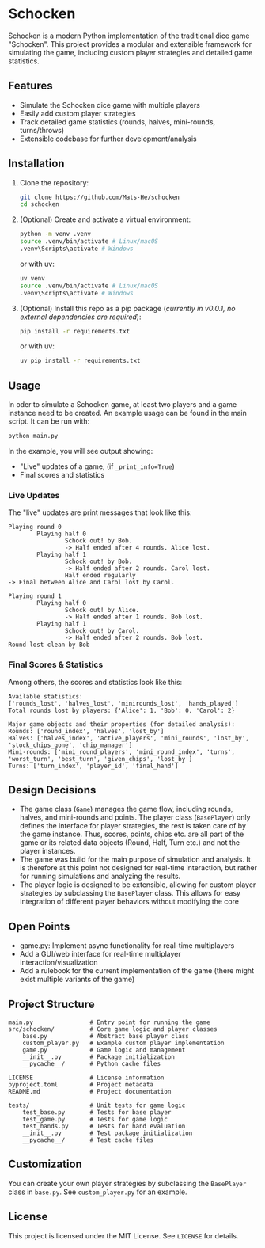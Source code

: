 # Schocken

Schocken is a modern Python implementation of the traditional dice game "Schocken". This project provides a modular and extensible framework for simulating the game, including custom player strategies and detailed game statistics.

## Features
- Simulate the Schocken dice game with multiple players
- Easily add custom player strategies
- Track detailed game statistics (rounds, halves, mini-rounds, turns/throws)
- Extensible codebase for further development/analysis

## Installation
1. Clone the repository:
   ```bash
   git clone https://github.com/Mats-He/schocken
   cd schocken
   ```
2. (Optional) Create and activate a virtual environment:
   ```bash
   python -m venv .venv
   source .venv/bin/activate # Linux/macOS
   .venv\Scripts\activate # Windows
   ```
   or with uv:
   ```bash
   uv venv
   source .venv/bin/activate # Linux/macOS
   .venv\Scripts\activate # Windows
    ```

3. (Optional) Install this repo as a pip package (*currently in v0.0.1, no external dependencies are required*):
   ```bash
   pip install -r requirements.txt
   ```
   or with uv:
   ```bash
   uv pip install -r requirements.txt
    ```

## Usage
In oder to simulate a Schocken game, at least two players and a game instance need to be created.
An example usage can be found in the main script. It can be run with:
```bash
python main.py
```

In the example, you will see output showing:
- "Live" updates of a game, (if `_print_info=True`)
- Final scores and statistics

### Live Updates
The "live" updates are print messages that look like this:
```
Playing round 0
        Playing half 0
                Schock out! by Bob.
                -> Half ended after 4 rounds. Alice lost.
        Playing half 1
                Schock out! by Bob.
                -> Half ended after 2 rounds. Carol lost.
                Half ended regularly
-> Final between Alice and Carol lost by Carol.

Playing round 1
        Playing half 0
                Schock out! by Alice.
                -> Half ended after 1 rounds. Bob lost.
        Playing half 1
                Schock out! by Carol.
                -> Half ended after 2 rounds. Bob lost.
Round lost clean by Bob
```
### Final Scores & Statistics
Among others, the scores and statistics look like this:
```
Available statistics:
['rounds_lost', 'halves_lost', 'minirounds_lost', 'hands_played']
Total rounds lost by players: {'Alice': 1, 'Bob': 0, 'Carol': 2}

Major game objects and their properties (for detailed analysis):
Rounds: ['round_index', 'halves', 'lost_by']
Halves: ['halves_index', 'active_players', 'mini_rounds', 'lost_by', 'stock_chips_gone', 'chip_manager']
Mini-rounds: ['mini_round_players', 'mini_round_index', 'turns', 'worst_turn', 'best_turn', 'given_chips', 'lost_by']
Turns: ['turn_index', 'player_id', 'final_hand']
```
## Design Decisions
- The game class (`Game`) manages the game flow, including rounds, halves, and mini-rounds and points. The player class (`BasePlayer`) only defines the interface for player strategies, the rest is taken care of by the game instance. Thus, scores, points, chips etc. are all part of the game or its related data objects (Round, Half, Turn etc.) and not the player instances.
- The game was build for the main purpose of simulation and analysis. It is therefore at this point not designed for real-time interaction, but rather for running simulations and analyzing the results.
- The player logic is designed to be extensible, allowing for custom player strategies by subclassing the `BasePlayer` class. This allows for easy integration of different player behaviors without modifying the core 

## Open Points
- game.py: Implement async functionality for real-time multiplayers
- Add a GUI/web interface for real-time multiplayer interaction/visualization
- Add a rulebook for the current implementation of the game (there might exist multiple variants of the game)

## Project Structure
```
main.py                # Entry point for running the game
src/schocken/          # Core game logic and player classes
    base.py            # Abstract base player class
    custom_player.py   # Example custom player implementation
    game.py            # Game logic and management
    __init__.py        # Package initialization
    __pycache__/       # Python cache files

LICENSE                # License information
pyproject.toml         # Project metadata
README.md              # Project documentation

tests/                 # Unit tests for game logic
    test_base.py       # Tests for base player
    test_game.py       # Tests for game logic
    test_hands.py      # Tests for hand evaluation
    __init__.py        # Test package initialization
    __pycache__/       # Test cache files
```

## Customization
You can create your own player strategies by subclassing the `BasePlayer` class in `base.py`. See `custom_player.py` for an example.

## License
This project is licensed under the MIT License. See `LICENSE` for details.
